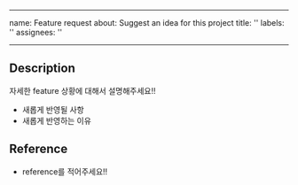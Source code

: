 
   
---
name: Feature request
about: Suggest an idea for this project
title: ''
labels: ''
assignees: ''

---

## Description
자세한 feature 상황에 대해서 설명해주세요!!
- 새롭게 반영될 사항
- 새롭게 반영하는 이유

>
## Reference
- reference를 적어주세요!!